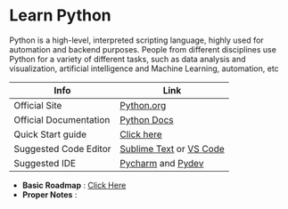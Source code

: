 # Learn Python

Python is a high-level, interpreted scripting language, highly used for automation and backend purposes.
People from different disciplines use Python for a variety of different tasks, such as data analysis and visualization, artificial intelligence and Machine Learning, automation, etc

| Info                   | Link                                                                            |
| ---------------------- | ------------------------------------------------------------------------------- |
| Official Site          | [Python.org](https://python.org)                                                |
| Official Documentation | [Python Docs](https://docs.python.org)                                          |
| Quick Start guide      | [Click here](https://www.python.org/about/gettingstarted/)                      |
| Suggested Code Editor  | [Sublime Text](http://www.sublimetext.com/) or [VS Code](code.visualstudio.com) |
| Suggested IDE          | [Pycharm](https://www.jetbrains.com/pycharm/) and [Pydev](http://pydev.org/)    |

- **Basic Roadmap** : <a href='./roadmap.md' target="_blank">Click Here</a>
- **Proper Notes** : 
